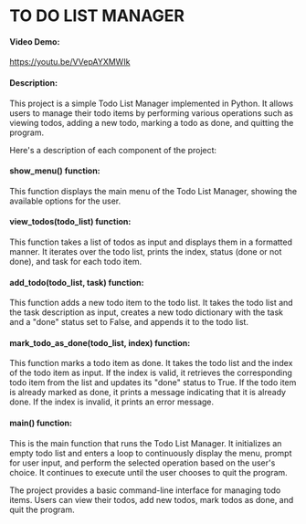 # TO DO LIST MANAGER

#### Video Demo:

https://youtu.be/VVepAYXMWIk

#### Description:

This project is a simple Todo List Manager implemented in Python. It allows users to manage their todo items by performing various operations such as viewing todos, adding a new todo, marking a todo as done, and quitting the program.

Here's a description of each component of the project:

#### show_menu() function:

 This function displays the main menu of the Todo List Manager, showing the available options for the user.

#### view_todos(todo_list) function:

This function takes a list of todos as input and displays them in a formatted manner. It iterates over the todo list, prints the index, status (done or not done), and task for each todo item.

#### add_todo(todo_list, task) function:

 This function adds a new todo item to the todo list. It takes the todo list and the task description as input, creates a new todo dictionary with the task and a "done" status set to False, and appends it to the todo list.

#### mark_todo_as_done(todo_list, index) function:

This function marks a todo item as done. It takes the todo list and the index of the todo item as input. If the index is valid, it retrieves the corresponding todo item from the list and updates its "done" status to True. If the todo item is already marked as done, it prints a message indicating that it is already done. If the index is invalid, it prints an error message.

#### main() function:

This is the main function that runs the Todo List Manager. It initializes an empty todo list and enters a loop to continuously display the menu, prompt for user input, and perform the selected operation based on the user's choice. It continues to execute until the user chooses to quit the program.

The project provides a basic command-line interface for managing todo items. Users can view their todos, add new todos, mark todos as done, and quit the program.

